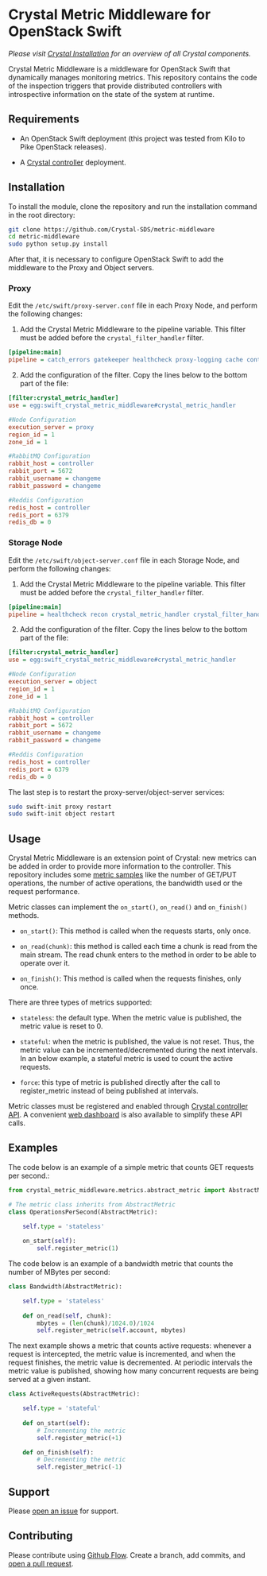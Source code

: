 # Crystal Metric Middleware for OpenStack Swift

_Please visit [Crystal Installation](https://github.com/Crystal-SDS/INSTALLATION/) for an overview of all Crystal components._

Crystal Metric Middleware is a middleware for OpenStack Swift that dynamically manages monitoring metrics. This repository contains the code of the inspection triggers that provide distributed controllers with introspective information on the state of the system at runtime.
 
## Requirements

* An OpenStack Swift deployment (this project was tested from Kilo to Pike OpenStack releases).

* A [Crystal controller](https://github.com/Crystal-SDS/controller) deployment.

## Installation

To install the module, clone the repository and run the installation command in the root directory:
```sh
git clone https://github.com/Crystal-SDS/metric-middleware
cd metric-middleware
sudo python setup.py install
```


After that, it is necessary to configure OpenStack Swift to add the middleware to the Proxy and Object servers.

### Proxy

Edit the `/etc/swift/proxy-server.conf` file in each Proxy Node, and perform the following changes:

1. Add the Crystal Metric Middleware to the pipeline variable. This filter must be added before the `crystal_filter_handler` filter.

```ini
[pipeline:main]
pipeline = catch_errors gatekeeper healthcheck proxy-logging cache container_sync bulk ratelimit authtoken keystoneauth container-quotas account-quotas crystal_metric_handler crystal_filter_handler slo dlo proxy-logging proxy-server

```

2. Add the configuration of the filter. Copy the lines below to the bottom part of the file:

```ini
[filter:crystal_metric_handler]
use = egg:swift_crystal_metric_middleware#crystal_metric_handler

#Node Configuration
execution_server = proxy
region_id = 1
zone_id = 1

#RabbitMQ Configuration
rabbit_host = controller
rabbit_port = 5672
rabbit_username = changeme
rabbit_password = changeme

#Reddis Configuration
redis_host = controller
redis_port = 6379
redis_db = 0

```

### Storage Node

Edit the `/etc/swift/object-server.conf` file in each Storage Node, and perform the following changes:

1. Add the Crystal Metric Middleware to the pipeline variable. This filter must be added before the `crystal_filter_handler` filter.
```ini
[pipeline:main]
pipeline = healthcheck recon crystal_metric_handler crystal_filter_handler object-server

```

2. Add the configuration of the filter. Copy the lines below to the bottom part of the file:

```ini
[filter:crystal_metric_handler]
use = egg:swift_crystal_metric_middleware#crystal_metric_handler

#Node Configuration
execution_server = object
region_id = 1
zone_id = 1

#RabbitMQ Configuration
rabbit_host = controller
rabbit_port = 5672
rabbit_username = changeme
rabbit_password = changeme

#Reddis Configuration
redis_host = controller
redis_port = 6379
redis_db = 0
```

The last step is to restart the proxy-server/object-server services:
```bash
sudo swift-init proxy restart
sudo swift-init object restart
```

## Usage

Crystal Metric Middleware is an extension point of Crystal: new metrics can be added in order to provide more information to the controller. 
This repository includes some [metric samples](/metric_samples) like the number of GET/PUT operations, the number of active operations, the bandwidth used or the request performance.

Metric classes can implement the `on_start()`, `on_read()` and `on_finish()` methods.

* `on_start()`: This method is called when the requests starts, only once.
 
* `on_read(chunk)`: this method is called each time a chunk is read from the main stream. The read chunk enters to the method in order to be able to operate over it. 

* `on_finish()`: This method is called when the requests finishes, only once.

There are three types of metrics supported:

* `stateless`: the default type. When the metric value is published, the metric value is reset to 0.

* `stateful`: when the metric is published, the value is not reset. Thus, the metric value can be incremented/decremented during the next intervals. In an below example, a stateful metric is used to count the active requests.  

* `force`: this type of metric is published directly after the call to register_metric instead of being published at intervals.  

Metric classes must be registered and enabled through [Crystal controller API](https://github.com/Crystal-SDS/controller/). 
A convenient [web dashboard](https://github.com/Crystal-SDS/dashboard) is also available to simplify these API calls.


## Examples
The code below is an example of a simple metric that counts GET requests per second.:

```python
from crystal_metric_middleware.metrics.abstract_metric import AbstractMetric

# The metric class inherits from AbstractMetric
class OperationsPerSecond(AbstractMetric):

	self.type = 'stateless'
	
	on_start(self):
		self.register_metric(1)
```

The code below is an example of a bandwidth metric that counts the number of MBytes per second:

```python
class Bandwidth(AbstractMetric):

    self.type = 'stateless'
    
    def on_read(self, chunk):
        mbytes = (len(chunk)/1024.0)/1024
        self.register_metric(self.account, mbytes)
```

The next example shows a metric that counts active requests: whenever a request is intercepted, the metric value is incremented, and when the request finishes, the metric value is decremented. At periodic intervals the metric value is published, showing how many concurrent requests are being served at a given instant.

```python
class ActiveRequests(AbstractMetric):

 	self.type = 'stateful'
 	  
    def on_start(self):
    	# Incrementing the metric
    	self.register_metric(+1)

    def on_finish(self):
        # Decrementing the metric
        self.register_metric(-1)
```

## Support

Please [open an issue](https://github.com/Crystal-SDS/metric-middleware/issues/new) for support.

## Contributing

Please contribute using [Github Flow](https://guides.github.com/introduction/flow/). Create a branch, add commits, and [open a pull request](https://github.com/Crystal-SDS/metric-middleware/compare/).

